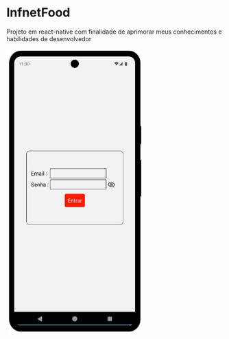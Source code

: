 # InfnetFood
Projeto em react-native com finalidade de aprimorar meus conhecimentos e habilidades de desenvolvedor


![](images/login.png)
